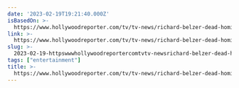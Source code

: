 ```yaml
---
date: '2023-02-19T19:21:40.000Z'
isBasedOn: >-
  https://www.hollywoodreporter.com/tv/tv-news/richard-belzer-dead-homicide-law-order-1235329813/
link: >-
  https://www.hollywoodreporter.com/tv/tv-news/richard-belzer-dead-homicide-law-order-1235329813/
slug: >-
  2023-02-19-httpswwwhollywoodreportercomtvtv-newsrichard-belzer-dead-homicide-law-order-1235329813
tags: ["entertainment"]
title: >-
  https://www.hollywoodreporter.com/tv/tv-news/richard-belzer-dead-homicide-law-order-1235329813/
---
```


